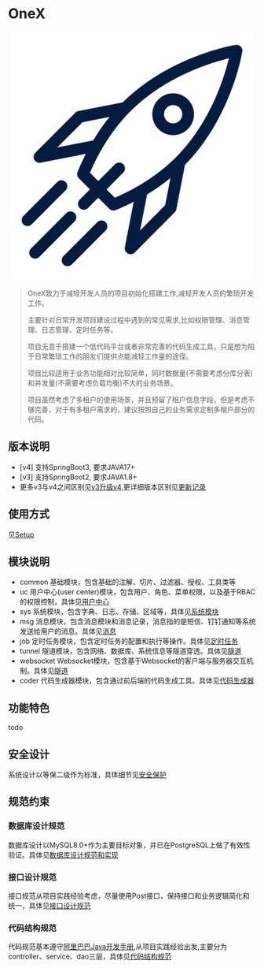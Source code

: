 # OneX
![img](./_media/icon.svg ':size=120x120')

> OneX致力于减轻开发人员的项目初始化搭建工作,减轻开发人员的繁琐开发工作。
> 
> 主要针对日常开发项目建设过程中遇到的常见需求,比如权限管理、消息管理、日志管理、定时任务等。
> 
> 项目无意于搭建一个低代码平台或者非常完善的代码生成工具，只是想为陷于日常繁琐工作的朋友们提供点能减轻工作量的途径。
> 
> 项目比较适用于业务功能相对比较简单，同时数据量(不需要考虑分库分表)和并发量(不需要考虑负载均衡)不大的业务场景。
> 
> 项目虽然考虑了多租户的使用场景，并且预留了租户信息字段，但是考虑不够完善，对于有多租户需求的，建议按照自己的业务需求定制多租户部分的代码。 

## 版本说明
* [v4] 支持SpringBoot3, 要求JAVA17+
* [v3] 支持SpringBoot2, 要求JAVA1.8+
* 更多v3与v4之间区别见[v3升级v4](boot/v3_to_v4.md),更详细版本区别见[更新记录]((boot/CHANGELOG.md))

## 使用方式
见[Setup](boot/Setup.md)

## 模块说明
- common 基础模块，包含基础的注解、切片、过滤器、授权、工具类等
- uc 用户中心(user center)模块，包含用户、角色、菜单权限，以及基于RBAC的权限控制，具体见[用户中心](boot/uc.md)
- sys 系统模块，包含字典、日志、存储、区域等，具体见[系统模块](boot/sys.md)
- msg 消息模块，包含消息模块和消息记录，消息指的是短信、钉钉通知等系统发送给用户的消息。具体见[消息](boot/msg.md)
- job 定时任务模块，包含定时任务的配置和执行等操作。具体见[定时任务](boot/job.md)
- tunnel 隧道模块，包含网络、数据库、系统信息等隧道穿透。具体见[隧道](boot/tunnel.md)
- websocket Websocket模块，包含基于Websocket的客户端与服务器交互机制。具体见[隧道](boot/tunnel.md)
- coder 代码生成器模块，包含通过前后端的代码生成工具。具体见[代码生成器](boot/coder.md)

## 功能特色
todo

## 安全设计
系统设计以等保二级作为标准，具体细节见[安全保护](boot/security.md)

## 规范约束

### 数据库设计规范
数据库设计以MySQL8.0+作为主要目标对象，并已在PostgreSQL上做了有效性验证。具体见[数据库设计规范和实现](boot/standard_db.md)

### 接口设计规范
接口规范从项目实践经验考虑，尽量使用Post接口，保持接口和业务逻辑简化和统一，具体见[接口设计规范](boot/standard_api.md)

### 代码结构规范
代码规范基本遵守[阿里巴巴Java开发手册](https://github.com/alibaba/p3c),从项目实践经验出发,主要分为controller、service、dao三层，具体见[代码结构规范](boot/standard_code.md)


